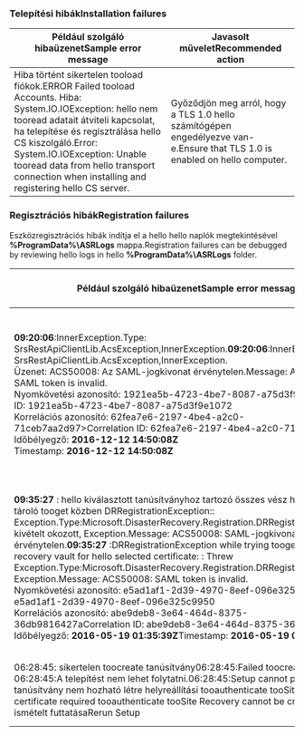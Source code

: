 
### <a name="installation-failures"></a><span data-ttu-id="379a3-101">Telepítési hibák</span><span class="sxs-lookup"><span data-stu-id="379a3-101">Installation failures</span></span>
| <span data-ttu-id="379a3-102">**Például szolgáló hibaüzenet**</span><span class="sxs-lookup"><span data-stu-id="379a3-102">**Sample error message**</span></span> | <span data-ttu-id="379a3-103">**Javasolt művelet**</span><span class="sxs-lookup"><span data-stu-id="379a3-103">**Recommended action**</span></span> |
|--------------------------|------------------------|
|<span data-ttu-id="379a3-104">Hiba történt sikertelen tooload fiókok.</span><span class="sxs-lookup"><span data-stu-id="379a3-104">ERROR   Failed tooload Accounts.</span></span> <span data-ttu-id="379a3-105">Hiba: System.IO.IOException: hello nem tooread adatait átviteli kapcsolat, ha telepítése és regisztrálása hello CS kiszolgáló.</span><span class="sxs-lookup"><span data-stu-id="379a3-105">Error: System.IO.IOException: Unable tooread data from hello transport connection when installing and registering hello CS server.</span></span>| <span data-ttu-id="379a3-106">Győződjön meg arról, hogy a TLS 1.0 hello számítógépen engedélyezve van-e.</span><span class="sxs-lookup"><span data-stu-id="379a3-106">Ensure that TLS 1.0 is enabled on hello computer.</span></span> |

### <a name="registration-failures"></a><span data-ttu-id="379a3-107">Regisztrációs hibák</span><span class="sxs-lookup"><span data-stu-id="379a3-107">Registration failures</span></span>
<span data-ttu-id="379a3-108">Eszközregisztrációs hibák indítja el a hello hello naplók megtekintésével **%ProgramData%\ASRLogs** mappa.</span><span class="sxs-lookup"><span data-stu-id="379a3-108">Registration failures can be debugged by reviewing hello logs in hello **%ProgramData%\ASRLogs** folder.</span></span>

| <span data-ttu-id="379a3-109">**Például szolgáló hibaüzenet**</span><span class="sxs-lookup"><span data-stu-id="379a3-109">**Sample error message**</span></span> | <span data-ttu-id="379a3-110">**Javasolt művelet**</span><span class="sxs-lookup"><span data-stu-id="379a3-110">**Recommended action**</span></span> |
|--------------------------|------------------------|
|<span data-ttu-id="379a3-111">**09:20:06**:InnerException.Type: SrsRestApiClientLib.AcsException,InnerException.</span><span class="sxs-lookup"><span data-stu-id="379a3-111">**09:20:06**:InnerException.Type: SrsRestApiClientLib.AcsException,InnerException.</span></span><br><span data-ttu-id="379a3-112">Üzenet: ACS50008: Az SAML-jogkivonat érvénytelen.</span><span class="sxs-lookup"><span data-stu-id="379a3-112">Message: ACS50008: SAML token is invalid.</span></span><br><span data-ttu-id="379a3-113">Nyomkövetési azonosító: 1921ea5b-4723-4be7-8087-a75d3f9e1072</span><span class="sxs-lookup"><span data-stu-id="379a3-113">Trace ID: 1921ea5b-4723-4be7-8087-a75d3f9e1072</span></span><br><span data-ttu-id="379a3-114">Korrelációs azonosító: 62fea7e6-2197-4be4-a2c0-71ceb7aa2d97></span><span class="sxs-lookup"><span data-stu-id="379a3-114">Correlation ID: 62fea7e6-2197-4be4-a2c0-71ceb7aa2d97></span></span><br><span data-ttu-id="379a3-115">Időbélyegző: **2016-12-12 14:50:08Z<br>**</span><span class="sxs-lookup"><span data-stu-id="379a3-115">Timestamp: **2016-12-12 14:50:08Z<br>**</span></span> | <span data-ttu-id="379a3-116">Gondoskodjon arról, hogy a rendszer órája hello ideje nem hello helyi idő több mint 15 perc.</span><span class="sxs-lookup"><span data-stu-id="379a3-116">Ensure that hello time on your system clock is not more than 15 minutes off hello local time.</span></span> <span data-ttu-id="379a3-117">Futtassa újra a hello telepítő toocomplete hello regisztrációs.</span><span class="sxs-lookup"><span data-stu-id="379a3-117">Rerun hello installer toocomplete hello registration.</span></span>|
|<span data-ttu-id="379a3-118">**09:35:27** : hello kiválasztott tanúsítványhoz tartozó összes vész helyreállítási tároló tooget közben DRRegistrationException:: Exception.Type:Microsoft.DisasterRecovery.Registration.DRRegistrationException kivételt okozott, Exception.Message: ACS50008: SAML-jogkivonat érvénytelen.</span><span class="sxs-lookup"><span data-stu-id="379a3-118">**09:35:27** :DRRegistrationException while trying tooget all disaster recovery vault for hello selected certificate: : Threw Exception.Type:Microsoft.DisasterRecovery.Registration.DRRegistrationException, Exception.Message: ACS50008: SAML token is invalid.</span></span><br><span data-ttu-id="379a3-119">Nyomkövetési azonosító: e5ad1af1-2d39-4970-8eef-096e325c9950</span><span class="sxs-lookup"><span data-stu-id="379a3-119">Trace ID: e5ad1af1-2d39-4970-8eef-096e325c9950</span></span><br><span data-ttu-id="379a3-120">Korrelációs azonosító: abe9deb8-3e64-464d-8375-36db9816427a</span><span class="sxs-lookup"><span data-stu-id="379a3-120">Correlation ID: abe9deb8-3e64-464d-8375-36db9816427a</span></span><br><span data-ttu-id="379a3-121">Időbélyegző: **2016-05-19 01:35:39Z**</span><span class="sxs-lookup"><span data-stu-id="379a3-121">Timestamp: **2016-05-19 01:35:39Z**</span></span><br> | <span data-ttu-id="379a3-122">Gondoskodjon arról, hogy a rendszer órája hello ideje nem hello helyi idő több mint 15 perc.</span><span class="sxs-lookup"><span data-stu-id="379a3-122">Ensure that hello time on your system clock is not more than 15 minutes off hello local time.</span></span> <span data-ttu-id="379a3-123">Futtassa újra a hello telepítő toocomplete hello regisztrációs.</span><span class="sxs-lookup"><span data-stu-id="379a3-123">Rerun hello installer toocomplete hello registration.</span></span>|
|<span data-ttu-id="379a3-124">06:28:45: sikertelen toocreate tanúsítvány</span><span class="sxs-lookup"><span data-stu-id="379a3-124">06:28:45:Failed toocreate certificate</span></span><br><span data-ttu-id="379a3-125">06:28:45:A telepítést nem lehet folytatni.</span><span class="sxs-lookup"><span data-stu-id="379a3-125">06:28:45:Setup cannot proceed.</span></span> <span data-ttu-id="379a3-126">A tanúsítvány nem hozható létre helyreállítási tooauthenticate tooSite szükséges.</span><span class="sxs-lookup"><span data-stu-id="379a3-126">A certificate required tooauthenticate tooSite Recovery cannot be created.</span></span> <span data-ttu-id="379a3-127">Telepítés ismételt futtatása</span><span class="sxs-lookup"><span data-stu-id="379a3-127">Rerun Setup</span></span> | <span data-ttu-id="379a3-128">A telepítés futtatásához helyi rendszergazdaként jelentkezzen be.</span><span class="sxs-lookup"><span data-stu-id="379a3-128">Ensure you are running setup as a local administrator.</span></span> |
